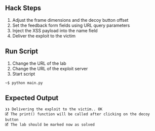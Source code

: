 ## Hack Steps

1. Adjust the frame dimensions and the decoy button offset
2. Set the feedback form fields using URL query parameters
3. Inject the XSS payload into the name field
4. Deliver the exploit to the victim

## Run Script

1. Change the URL of the lab
2. Change the URL of the exploit server
3. Start script

```
~$ python main.py
```

## Expected Output

```
❯❯ Delivering the exploit to the victim.. OK
🗹 The print() function will be called after clicking on the decoy button
🗹 The lab should be marked now as solved
```
